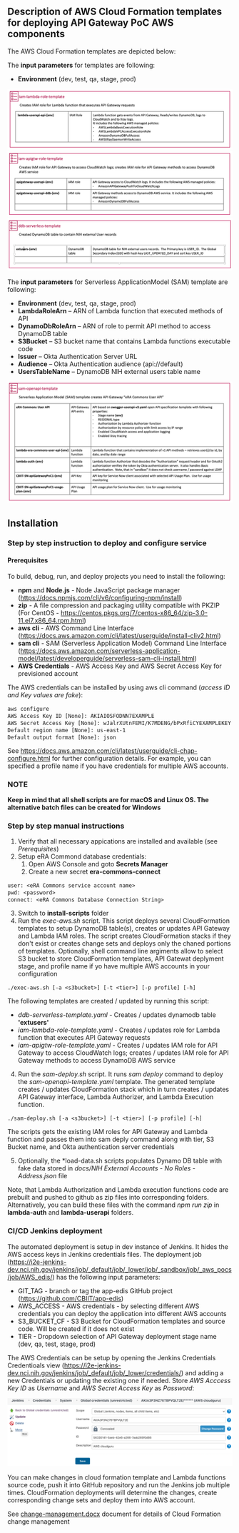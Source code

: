 ## Description of AWS Cloud Formation templates for deploying API Gateway PoC AWS components 

The AWS Cloud Formation templates are depicted below:

The **input parameters** for templates are following:

- **Environment** (dev, test, qa, stage, prod)


![cf_diagram](../docs/images/iam-lambda-role-template.png)
![cf_diagram](../docs/images/iam-apigtw-role-template.png)
![cf_diagram](../docs/images/ddb-serverless-template.png)

The **input parameters** for Serverless ApplicationModel (SAM) template are following:

- **Environment** (dev, test, qa, stage, prod)
- **LambdaRoleArn** – ARN of Lambda function that executed methods of API
- **DynamoDbRoleArn** – ARN of role to permit API method to access DynamoDB table
- **S3Bucket** – S3 bucket name that contains Lambda functions executable code
- **Issuer** – Okta Authentication Server URL
- **Audience** – Okta Authentication audience (api://default)
- **UsersTableName** – DynamoDB NIH external users table name

![cf_diagram](../docs/images/sam-openapi-template.png)

## Installation

### Step by step instruction to deploy and configure service

#### Prerequisites

To build, debug, run, and deploy projects you need to install the following:

* **npm** and **Node.js** - Node JavaScript package manager (https://docs.npmjs.com/cli/v6/configuring-npm/install)
* **zip** - A file compression and packaging utility compatible with PKZIP (For CentOS - https://centos.pkgs.org/7/centos-x86_64/zip-3.0-11.el7.x86_64.rpm.html)
* **aws cli** - AWS Command Line Interface (https://docs.aws.amazon.com/cli/latest/userguide/install-cliv2.html)
* **sam cli** - SAM (Serverless Application Model) Command Line Interface (https://docs.aws.amazon.com/serverless-application-model/latest/developerguide/serverless-sam-cli-install.html)
* **AWS Credentials** - AWS Access Key and AWS Secret Access Key for previsioned account

The AWS credentials can be installed by using aws cli command (*access ID and Key values are fake*):
```
aws configure
AWS Access Key ID [None]: AKIAIOSFODNN7EXAMPLE
AWS Secret Access Key [None]: wJalrXUtnFEMI/K7MDENG/bPxRfiCYEXAMPLEKEY
Default region name [None]: us-east-1
Default output format [None]: json
```

See https://docs.aws.amazon.com/cli/latest/userguide/cli-chap-configure.html for further configuration details.  For example, you can specified a profile name if you have credentials for multiple AWS accounts.

### NOTE
**Keep in mind that all shell scripts are for macOS and Linux OS.  The alternative batch files can be created for Windows**

### Step by step manual instructions

1. Verify that all necessary appications are installed and available (see _Prerequisites_)
2. Setup eRA Commond database credentials:
   1. Open AWS Console and goto __Secrets Manager__
   2. Create a new secret __era-commons-connect__
```
user: <eRA Commons service account name>
pwd: <password>
connect: <eRA Commons Database Connection String>
```
3. Switch to **install-scripts** folder
4. Run the *exec-aws.sh* script.  This script deploys several CloudFormation templates to setup DynamoDB table(s), creates or updates API Gateway and Lambda IAM roles.
The script creates CloudFormation stacks if they don't exist or creates change sets and deploys only the chaned portions of templates.
Optionally, shell command line argiments allow to select S3 bucket to store CloudFormation templates, API Gatewat deplyment stage, and profile name if yo have multiple AWS accounts in your configuration

```shell
./exec-aws.sh [-a <s3bucket>] [-t <tier>] [-p profile] [-h]
```
The following templates are created / updated by running this script:
- *ddb-serverless-template.yaml* - Creates / updates dynamodb table **'extusers'**
- *iam-lambda-role-template.yaml* - Creates / updates role for Lambda function that executes API Gateway requests
- *iam-apigtw-role-template.yaml*  - Creates / updates IAM role for API Gateway to access CloudWatch logs; creates / updates IAM role for API Gateway methods to access DynamoDB AWS service

4. Run the *sam-deploy.sh* script. It runs *sam deploy* command to deploy the *sam-openapi-template.yaml* template.  The generated template creates / updates CloudFormation stack which in turn creates / updates API Gateway interface, Lambda Authorizer, and Lambda Execution function.

```shell
./sam-deploy.sh [-a <s3bucket>] [-t <tier>] [-p profile] [-h]
```

The scripts gets the existing IAM roles for API Gateway and Lambda function and passes them into sam deply command along with tier, S3 Bucket name, and Okta authentication server credentials

5. Optionally, the *load-data.sh scripts populates Dynamo DB table with fake data stored in *docs/NIH External Accounts - No Roles - Address.json* file

Note, that Lambda Authorization and Lambda execution functions code are prebuilt and pushed to github as zip files into corresponding folders.
Alternatively, you can build these files with the command *npm run zip* in **lambda-auth** and **lambda-userapi** folders.

### CI/CD Jenkins deployment

The automated deployment is setup in dev instance of Jenkins.  It hides the AWS access keys in Jenkins credentials files.
The deployment job (https://i2e-jenkins-dev.nci.nih.gov/jenkins/job/_default/job/_lower/job/_sandbox/job/_aws_pocs/job/AWS_edis/) has the following input parameters:

- GIT_TAG - branch or tag the app-edis GitHub project (https://github.com/CBIIT/app-edis)
- AWS_ACCESS - AWS credentials - by selecting different AWS credentials you can deploy the application into different AWS accounts
- S3_BUCKET_CF - S3 Bucket for CloudFormation templates and source code. Will be created if it does not exist
- TIER - Dropdown selection of API Gateway deployment stage name (dev, qa, test, stage, prod)

The AWS Credentials can be setup by opening the Jenkins Credentials Credentioals view (https://i2e-jenkins-dev.nci.nih.gov/jenkins/job/_default/job/_lower/credentials/) and adding a new Credentials or updating the existing one if needed.
Store *AWS Acccess Key ID* as *Username* and *AWS Secret Access Key* as *Password*:

![jenkins](../docs/images/jenkins-credentials.png)

You can make changes in cloud formation template and Lambda functions source code, push it into GitHub repository and run the Jenkins job multiple times.
CloudFormation deployments will determine the changes, create corresponding change sets and deploy them into AWS account.

See [change-management.docx](doc/change-management.docx) document for details of Cloud Formation change management

